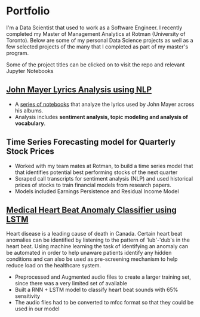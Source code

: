 # Portfolio

I'm a Data Scientist that used to work as a Software Engineer. I recently completed my Master of Management Analytics at Rotman (University of Toronto). Below are some of my personal Data Science projects as well as a few selected projects of the many that I completed as part of my master's program.

Some of the project titles can be clicked on to visit the repo and relevant Jupyter Notebooks 

## [John Mayer Lyrics Analysis using NLP](https://github.com/numalj/John-Mayer-Lyrics-Analysis "John Mayer Lyrics Analysis Notebook") 

* A [series of notebooks](https://github.com/numalj/John-Mayer-Lyrics-Analysis "John Mayer Lyrics Analysis Notebook") that analyze the lyrics used by John Mayer across his albums. 
* Analysis includes **sentiment analysis, topic modeling and analysis of vocabulary**.

## Time Series Forecasting model for Quarterly Stock Prices 

* Worked with my team mates at Rotman, to build a time series model that that identifies potential best performing stocks of the next quarter
* Scraped call transcripts for sentiment analysis (NLP) and used historical prices of stocks to train financial models from research papers.
* Models included Earnings Persistence and Residual Income Model


## [Medical Heart Beat Anomaly Classifier using LSTM](https://github.com/numalj/Hearbeat-Classification-LSTM)

Heart disease is a leading cause of death in Canada. Certain heart beat anomalies can be identified by listening to the pattern of 'lub'-'dub's in the heart beat. Using machine learning the task of identifying an anomaly can be automated in order to help unaware patients identify any hidden conditions and can also be used as pre-screening mechanism to help reduce load on the healthcare system.

* Preprocessed and Augmented audio files to create a larger training set, since there was a very limited set of available 
* Built a RNN + LSTM model to classify heart beat sounds with 65% sensitivity
* The audio files had to be converted to mfcc format so that they could be used in our model



